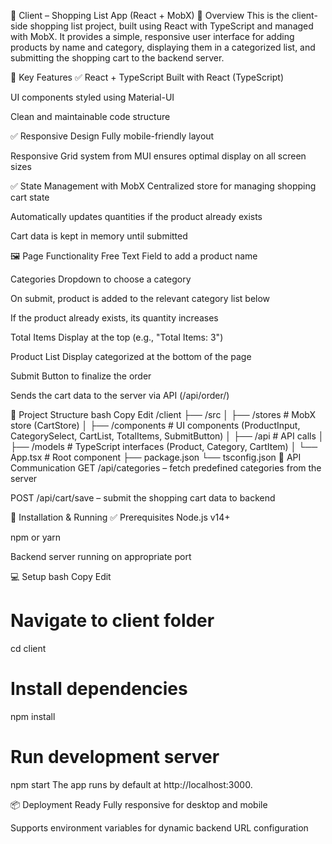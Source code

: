 
🛒 Client – Shopping List App (React + MobX)
📌 Overview
This is the client-side shopping list project, built using React with TypeScript and managed with MobX. It provides a simple, responsive user interface for adding products by name and category, displaying them in a categorized list, and submitting the shopping cart to the backend server.

🧩 Key Features
✅ React + TypeScript
Built with React (TypeScript)

UI components styled using Material-UI 

Clean and maintainable code structure

✅ Responsive Design
Fully mobile-friendly layout

Responsive Grid system from MUI ensures optimal display on all screen sizes

✅ State Management with MobX
Centralized store for managing shopping cart state

Automatically updates quantities if the product already exists

Cart data is kept in memory until submitted

🖼️ Page Functionality
Free Text Field to add a product name

Categories Dropdown to choose a category

On submit, product is added to the relevant category list below

If the product already exists, its quantity increases

Total Items Display at the top (e.g., "Total Items: 3")

Product List Display categorized at the bottom of the page

Submit Button to finalize the order

Sends the cart data to the server via API (/api/order/)

📂 Project Structure
bash
Copy
Edit
/client
 ├── /src
 │   ├── /stores         # MobX store (CartStore)
 │   ├── /components     # UI components (ProductInput, CategorySelect, CartList, TotalItems, SubmitButton)
 │   ├── /api            # API calls
 │   ├── /models         # TypeScript interfaces (Product, Category, CartItem)
 │   └── App.tsx         # Root component
 ├── package.json
 └── tsconfig.json
🔌 API Communication
GET /api/categories – fetch predefined categories from the server

POST /api/cart/save – submit the shopping cart data to backend

🚀 Installation & Running
✅ Prerequisites
Node.js v14+

npm or yarn

Backend server running on appropriate port

💻 Setup
bash
Copy
Edit
# Navigate to client folder
cd client

# Install dependencies
npm install

# Run development server
npm start
The app runs by default at http://localhost:3000.

📦 Deployment Ready
Fully responsive for desktop and mobile

Supports environment variables for dynamic backend URL configuration
